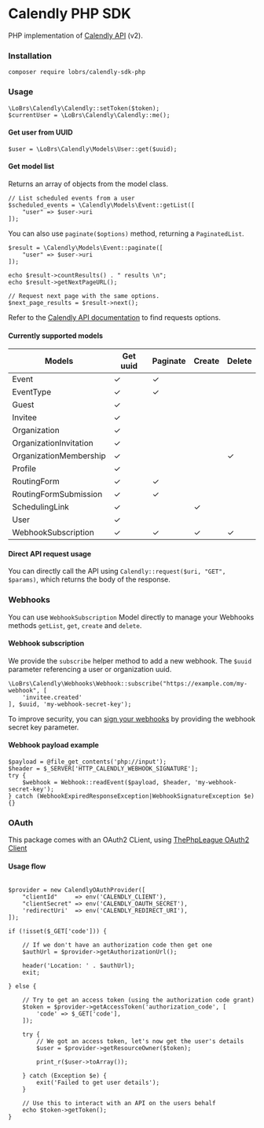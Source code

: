 # Calendly PHP SDK

PHP implementation of [Calendly API](https://developer.calendly.com/api-docs) (v2).


### Installation

```
composer require lobrs/calendly-sdk-php
```

### Usage

```
\LoBrs\Calendly\Calendly::setToken($token);
$currentUser = \LoBrs\Calendly\Calendly::me();
```

#### Get user from UUID

```
$user = \LoBrs\Calendly\Models\User::get($uuid);
```

#### Get model list

Returns an array of objects from the model class.

```
// List scheduled events from a user
$scheduled_events = \Calendly\Models\Event::getList([
    "user" => $user->uri
]);
```

You can also use `paginate($options)` method, returning a `PaginatedList`.
```
$result = \Calendly\Models\Event::paginate([
    "user" => $user->uri
]);

echo $result->countResults() . " results \n";
echo $result->getNextPageURL();

// Request next page with the same options.
$next_page_results = $result->next();
```

Refer to the [Calendly API documentation](https://developer.calendly.com/api-docs) to find requests options.


#### Currently supported models

| Models                 | Get uuid | Paginate | Create | Delete |
|------------------------|----------|----------|--------|--------|
| Event                  | ✓        | ✓        |        |        |
| EventType              | ✓        | ✓        |        |        |
| Guest                  | ✓        |          |        |        |
| Invitee                | ✓        |          |        |        |
| Organization           | ✓        |          |        |        |
| OrganizationInvitation | ✓        |          |        |        |
| OrganizationMembership | ✓        |          |        | ✓      |
| Profile                | ✓        |          |        |        |
| RoutingForm            | ✓        | ✓        |        |        |
| RoutingFormSubmission  | ✓        | ✓        |        |        |
| SchedulingLink         | ✓        |          | ✓      |        |
| User                   | ✓        |          |        |        |
| WebhookSubscription    | ✓        | ✓        | ✓      | ✓      |


#### Direct API request usage

You can directly call the API using `Calendly::request($uri, "GET", $params)`, which returns the body of the response.


### Webhooks

You can use `WebhookSubscription` Model directly to manage your Webhooks methods `getList`, `get`, `create` and `delete`.

#### Webhook subscription

We provide the `subscribe` helper method to add a new webhook.
The `$uuid` parameter referencing a user or organization uuid.

```
\LoBrs\Calendly\Webhooks\Webhook::subscribe("https://example.com/my-webhook", [
    'invitee.created'
], $uuid, 'my-webhook-secret-key');
```

To improve security, you can [sign your webhooks](https://developer.calendly.com/api-docs/ZG9jOjM2MzE2MDM4-webhook-signatures) 
by providing the webhook secret key parameter.

#### Webhook payload example

```
$payload = @file_get_contents('php://input');
$header = $_SERVER['HTTP_CALENDLY_WEBHOOK_SIGNATURE'];
try {
    $webhook = Webhook::readEvent($payload, $header, 'my-webhook-secret-key');
} catch (WebhookExpiredResponseException|WebhookSignatureException $e) {}
```

### OAuth

This package comes with an OAuth2 CLient, using [ThePhpLeague OAuth2 Client](https://github.com/thephpleague/oauth2-client)

#### Usage flow

```

$provider = new CalendlyOAuthProvider([
    "clientId"     => env('CALENDLY_CLIENT'),
    "clientSecret" => env('CALENDLY_OAUTH_SECRET'),
    'redirectUri'  => env('CALENDLY_REDIRECT_URI'),
]);

if (!isset($_GET['code'])) {

    // If we don't have an authorization code then get one
    $authUrl = $provider->getAuthorizationUrl();

    header('Location: ' . $authUrl);
    exit;

} else {

    // Try to get an access token (using the authorization code grant)
    $token = $provider->getAccessToken('authorization_code', [
        'code' => $_GET['code'],
    ]);

    try {
        // We got an access token, let's now get the user's details
        $user = $provider->getResourceOwner($token);

        print_r($user->toArray());

    } catch (Exception $e) {
        exit('Failed to get user details');
    }

    // Use this to interact with an API on the users behalf
    echo $token->getToken();
}
```
